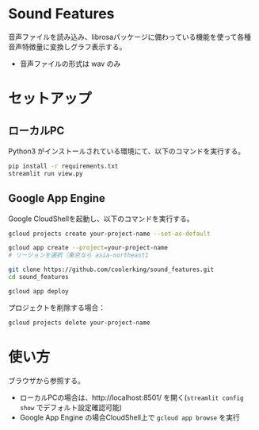 # Sound Features

音声ファイルを読み込み、librosaパッケージに備わっている機能を使って各種音声特徴量に変換しグラフ表示する。

- 音声ファイルの形式は wav のみ

# セットアップ

## ローカルPC

Python3 がインストールされている環境にて、以下のコマンドを実行する。

```bash
pip install -r requirements.txt
streamlit run view.py
```

## Google App Engine

Google CloudShellを起動し、以下のコマンドを実行する。

```bash
gcloud projects create your-project-name --set-as-default

gcloud app create --project=your-project-name
# リージョンを選択（東京なら asia-northeast1

git clone https://github.com/coolerking/sound_features.git
cd sound_features

gcloud app deploy
```

プロジェクトを削除する場合：

```bash
gcloud projects delete your-project-name
```

# 使い方

ブラウザから参照する。

- ローカルPCの場合は、http://localhost:8501/ を開く(`streamlit config show` でデフォルト設定確認可能)
- Google App Engine の場合CloudShell上で `gcloud app browse` を実行
